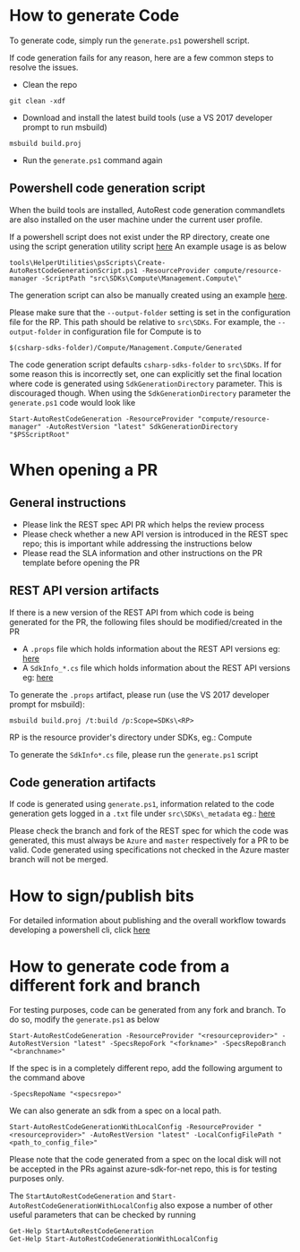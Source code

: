 # How to generate Code

To generate code, simply run the `generate.ps1` powershell script. 

If code generation fails for any reason, here are a few common steps to resolve the issues.

- Clean the repo
```
git clean -xdf
```
- Download and install the latest build tools (use a VS 2017 developer prompt to run msbuild)
``` 
msbuild build.proj
```
- Run the `generate.ps1` command again

## Powershell code generation script

When the build tools are installed, AutoRest code generation commandlets are also installed on the user machine under the current user profile.

If a powershell script does not exist under the RP directory, create one using the script generation utility script [here](https://github.com/Azure/azure-sdk-for-net/blob/psSdkJson6/tools/HelperUtilities/psScripts/Create-AutoRestCodeGenerationScript.ps1)
An example usage is as below
```
tools\HelperUtilities\psScripts\Create-AutoRestCodeGenerationScript.ps1 -ResourceProvider compute/resource-manager -ScriptPath "src\SDKs\Compute\Management.Compute\"
```
The generation script can also be manually created using an example [here](https://github.com/Azure/azure-sdk-for-net/blob/psSdkJson6/src/SDKs/Compute/Management.Compute/generate.ps1).

Please make sure that the `--output-folder` setting is set in the configuration file for the RP. This path should be relative to `src\SDKs`. For example, the `--output-folder` in configuration file for Compute is to 
```
$(csharp-sdks-folder)/Compute/Management.Compute/Generated
```
The code generation script defaults `csharp-sdks-folder` to `src\SDKs`. If for some reason this is incorrectly set, one can explicitly set the final location where code is generated using `SdkGenerationDirectory` parameter. This is discouraged though. When using the `SdkGenerationDirectory` parameter the `generate.ps1` code would look like
```
Start-AutoRestCodeGeneration -ResourceProvider "compute/resource-manager" -AutoRestVersion "latest" SdkGenerationDirectory "$PSScriptRoot"
```

# When opening a PR

## General instructions
- Please link the REST spec API PR which helps the review process
- Please check whether a new API version is introduced in the REST spec repo; this is important while addressing the instructions below
- Please read the SLA information and other instructions on the PR template before opening the PR

## REST API version artifacts
If there is a new version of the REST API from which code is being generated for the PR, the following files should be modified/created in the PR
- A `.props` file which holds information about the REST API versions eg: [here](https://github.com/Azure/azure-sdk-for-net/blob/psSdkJson6/src/SDKs/Compute/AzSdk.RP.props)
- A `SdkInfo_*.cs` file which holds information about the REST API versions eg: [here](https://github.com/Azure/azure-sdk-for-net/blob/psSdkJson6/src/SDKs/Compute/AzSdk.RP.props)

To generate the `.props` artifact, please run (use the VS 2017 developer prompt for msbuild):
```
msbuild build.proj /t:build /p:Scope=SDKs\<RP>
```
RP is the resource provider's directory under SDKs, eg.: Compute

To generate the `SdkInfo*.cs` file, please run the `generate.ps1` script

## Code generation artifacts
If code is generated using `generate.ps1`, information related to the code generation gets logged in a `.txt` file under `src\SDKs\_metadata` eg.: [here](https://github.com/Azure/azure-sdk-for-net/blob/psSdkJson6/src/SDKs/_metadata/compute_resource-manager.txt)

Please check the branch and fork of the REST spec for which the code was generated, this must always be `Azure` and `master` respectively for a PR to be valid. Code generated using specifications not checked in the Azure master branch will not be merged.

# How to sign/publish bits
For detailed information about publishing and the overall workflow towards developing a powershell cli, click [here](https://github.com/Azure/adx-documentation-pr/blob/master/engineering/autorest-to-powershell.md)

# How to generate code from a different fork and branch
For testing purposes, code can be generated from any fork and branch.
To do so, modify the `generate.ps1` as below
```
Start-AutoRestCodeGeneration -ResourceProvider "<resourceprovider>" -AutoRestVersion "latest" -SpecsRepoFork "<forkname>" -SpecsRepoBranch "<branchname>"
```
If the spec is in a completely different repo, add the following argument to the command above
```
-SpecsRepoName "<specsrepo>"
```
We can also generate an sdk from a spec on a local path. 

```
Start-AutoRestCodeGenerationWithLocalConfig -ResourceProvider "<resourceprovider>" -AutoRestVersion "latest" -LocalConfigFilePath "<path_to_config_file>"
```
Please note that the code generated from a spec on the local disk will not be accepted in the PRs against azure-sdk-for-net repo, this is for testing purposes only.

The `StartAutoRestCodeGeneration` and `Start-AutoRestCodeGenerationWithLocalConfig` also expose a number of other useful parameters that can be checked by running
```
Get-Help StartAutoRestCodeGeneration
Get-Help Start-AutoRestCodeGenerationWithLocalConfig
```


